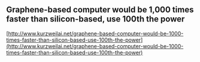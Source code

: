## Graphene-based computer would be 1,000 times faster than silicon-based, use 100th the power
  
  [http://www.kurzweilai.net/graphene-based-computer-would-be-1000-times-faster-than-silicon-based-use-100th-the-power](http://www.kurzweilai.net/graphene-based-computer-would-be-1000-times-faster-than-silicon-based-use-100th-the-power)
